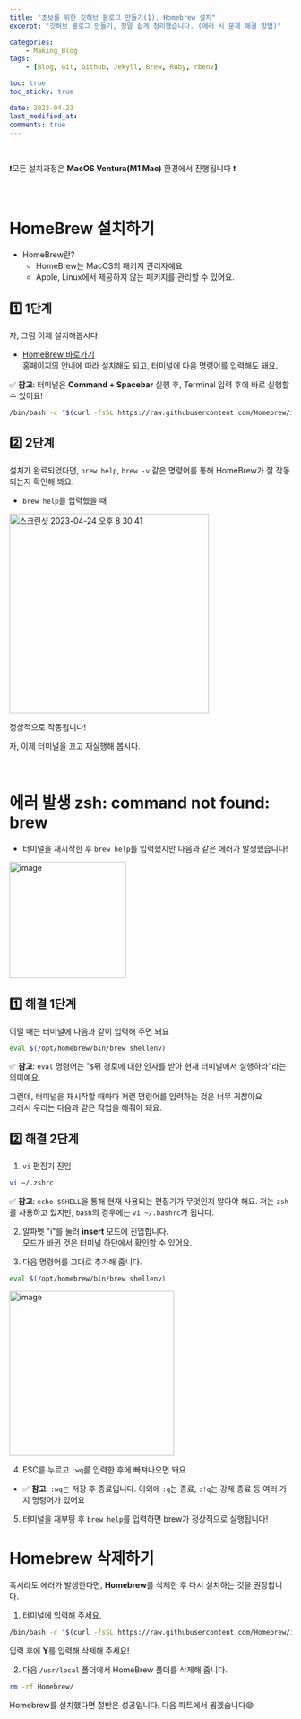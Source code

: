 ```yaml
---
title: "초보를 위한 깃허브 블로그 만들기(1). Homebrew 설치"
excerpt: "깃허브 블로그 만들기, 정말 쉽게 정리했습니다. (에러 시 문제 해결 방법)"

categories:
    - Making_Blog
tags:
    - [Blog, Git, Github, Jekyll, Brew, Ruby, rbenv]

toc: true
toc_sticky: true

date: 2023-04-23
last_modified_at: 
comments: true
---
```

<br>

❗️모든 설치과정은 **MacOS Ventura(M1 Mac)** 환경에서 진행됩니다 ❗️

<br>

# HomeBrew 설치하기
- HomeBrew란?
    * HomeBrew는 MacOS의 패키지 관리자예요
    * Apple, Linux에서 제공하지 않는 패키지를 관리할 수 있어요.

## 1️⃣ 1단계
자, 그럼 이제 설치해봅시다.
* [HomeBrew 바로가기](https://brew.sh/index_ko) <br>
홈페이지의 안내에 따라 설치해도 되고, 터미널에 다음 명령어를 입력해도 돼요.

✅ **참고**: 터미널은 **Command + Spacebar** 실행 후, Terminal 입력 후에 바로 실행할 수 있어요!

```bash
/bin/bash -c "$(curl -fsSL https://raw.githubusercontent.com/Homebrew/install/HEAD/install.sh)"
```

## 2️⃣ 2단계
설치가 완료되었다면, `brew help`, `brew -v` 같은 명령어를 통해 HomeBrew가 잘 작동되는지 확인해 봐요.

* `brew help`를 입력했을 때 <br>
<img width="356" alt="스크린샷 2023-04-24 오후 8 30 41" src="https://user-images.githubusercontent.com/86516594/233985857-b61ebefc-9fb3-4c00-9cdc-52198d213c69.png">

정상적으로 작동됩니다!

자, 이제 터미널을 끄고 재실행해 봅시다. 

<BR>

# 에러 발생 zsh: command not found: brew
* 터미널을 재시작한 후 `brew help`를 입력했지만 다음과 같은 에러가 발생했습니다! <br>
<img width="208" alt="image" src="https://user-images.githubusercontent.com/86516594/233987600-5a7a3959-3e01-4242-ab7d-c7583e8c7e1b.png">

## 1️⃣ 해결 1단계
이럴 때는 터미널에 다음과 같이 입력해 주면 돼요<br>
```bash
eval $(/opt/homebrew/bin/brew shellenv)
```
✅ **참고**: `eval` 명령어는 "`$`뒤 경로에 대한 인자를 받아 현재 터미널에서 실행하라"라는 의미예요.

그런데, 터미널을 재시작할 때마다 저런 명령어를 입력하는 것은 너무 귀찮아요<br>
그래서 우리는 다음과 같은 작업을 해줘야 돼요.

## 2️⃣ 해결 2단계

1. `vi` 편집기 진입
```bash
vi ~/.zshrc
```
✅ **참고**: `echo $SHELL`을 통해 현재 사용되는 편집기가 무엇인지 알아야 해요.
저는 `zsh`를 사용하고 있지만, `bash`의 경우에는 `vi ~/.bashrc`가 됩니다.

2. 알파벳 "i"를 눌러 **insert** 모드에 진입합니다.<br>
모드가 바뀐 것은 터미널 하단에서 확인할 수 있어요.

3. 다음 명령어를 그대로 추가해 줍니다.
```bash
eval $(/opt/homebrew/bin/brew shellenv)
```
<img width="294" alt="image" src="https://user-images.githubusercontent.com/86516594/233991199-545d0b97-db40-4b17-8679-73c44afbc6e8.png">

4. ESC를 누르고 `:wq`를 입력한 후에 빠져나오면 돼요
* ✅ **참고**: `:wq`는 저장 후 종료입니다. 이외에 `:q`는 종료, `:!q`는 강제 종료 등 여러 가지 명령어가 있어요

5. 터미널을 재부팅 후 `brew help`를 입력하면 brew가 정상적으로 실행됩니다!


# Homebrew 삭제하기
혹시라도 에러가 발생한다면, **Homebrew**를 삭제한 후 다시 설치하는 것을 권장합니다.

1. 터미널에 입력해 주세요.
```bash
/bin/bash -c "$(curl -fsSL https://raw.githubusercontent.com/Homebrew/install/master/uninstall.sh)"
```
입력 후에 **Y**를 입력해 삭제해 주세요!

2. 다음 `/usr/local` 폴더에서 HomeBrew 폴더를 삭제해 줍니다.
```bash
rm -rf Homebrew/
```

Homebrew를 설치했다면 절반은 성공입니다. 다음 파트에서 뵙겠습니다😄